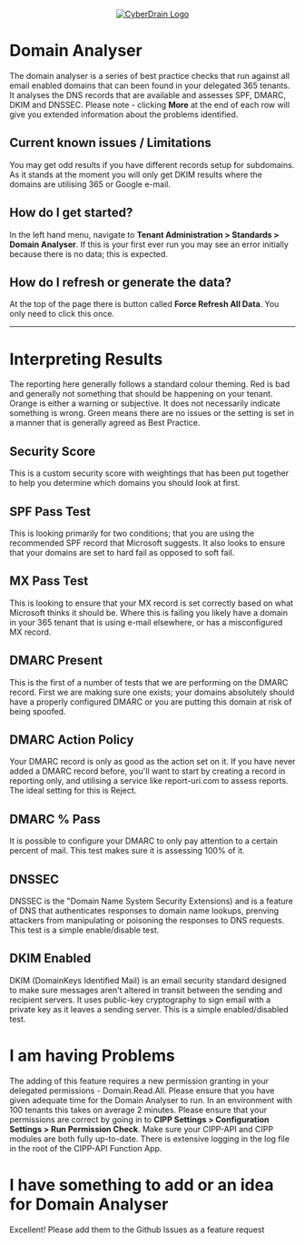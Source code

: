 <p align="center"><a href="https://cyberdrain.com" target="_blank" rel="noopener noreferrer"><img src="../assets/img/CyberDrain.png" alt="CyberDrain Logo"></a></p>

# Domain Analyser

The domain analyser is a series of best practice checks that run against all email enabled domains that can been found in your delegated 365 tenants. It analyses the DNS records that are available and assesses SPF, DMARC, DKIM and DNSSEC. Please note - clicking **More** at the end of each row will give you extended information about the problems identified.
## Current known issues / Limitations

You may get odd results if you have different records setup for subdomains. As it stands at the moment you will only get DKIM results where the domains are utilising 365 or Google e-mail.
## How do I get started?

In the left hand menu, navigate to **Tenant Administration > Standards > Domain Analyser**. If this is your first ever run you may see an error initially because there is no data; this is expected.
## How do I refresh or generate the data?

At the top of the page there is button called **Force Refresh All Data**. You only need to click this once.

---

# Interpreting Results
The reporting here generally follows a standard colour theming.
Red is bad and generally not something that should be happening on your tenant.
Orange is either a warning or subjective. It does not necessarily indicate something is wrong.
Green means there are no issues or the setting is set in a manner that is generally agreed as Best Practice.

## Security Score
This is a custom security score with weightings that has been put together to help you determine which domains you should look at first.

## SPF Pass Test
This is looking primarily for two conditions; that you are using the recommended SPF record that Microsoft suggests. It also looks to ensure that your domains are set to hard fail as opposed to soft fail.

## MX Pass Test
This is looking to ensure that your MX record is set correctly based on what Microsoft thinks it should be. Where this is failing you likely have a domain in your 365 tenant that is using e-mail elsewhere, or has a misconfigured MX record.

## DMARC Present
This is the first of a number of tests that we are performing on the DMARC record. First we are making sure one exists; your domains absolutely should have a properly configured DMARC or you are putting this domain at risk of being spoofed.

## DMARC Action Policy
Your DMARC record is only as good as the action set on it. If you have never added a DMARC record before, you'll want to start by creating a record in reporting only, and utilising a service like report-uri.com to assess reports. The ideal setting for this is Reject.

## DMARC % Pass
It is possible to configure your DMARC to only pay attention to a certain percent of mail. This test makes sure it is assessing 100% of it.

## DNSSEC
DNSSEC is the "Domain Name System Security Extensions) and is a feature of DNS that authenticates responses to domain name lookups, prenving attackers from manipulating or poisoning the responses to DNS requests. This test is a simple enable/disable test.

## DKIM Enabled
DKIM (DomainKeys Identified Mail) is an email security standard designed to make sure messages aren't altered in transit between the sending and recipient servers. It uses public-key cryptography to sign email with a private key as it leaves a sending server. This is a simple enabled/disabled test.

# I am having Problems
The adding of this feature requires a new permission granting in your delegated permissions - Domain.Read.All. Please ensure that you have given adequate time for the Domain Analyser to run. In an environment with 100 tenants this takes on average 2 minutes. Please ensure that your permissions are correct by going in to **CIPP Settings > Configuration Settings > Run Permission Check**. Make sure your CIPP-API and CIPP modules are both fully up-to-date. There is extensive logging in the log file in the root of the CIPP-API Function App.

# I have something to add or an idea for Domain Analyser
Excellent! Please add them to the Github Issues as a feature request



